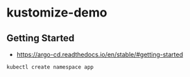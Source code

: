 # kustomize-demo

## Getting Started

- https://argo-cd.readthedocs.io/en/stable/#getting-started

```sh
kubectl create namespace app
```
